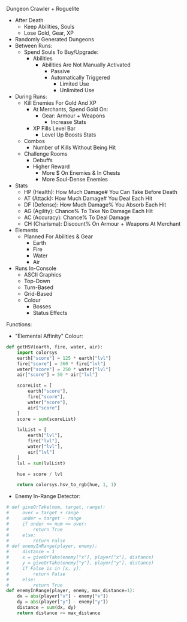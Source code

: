 Dungeon Crawler + Roguelite
- After Death
    - Keep Abilities, Souls
    - Lose Gold, Gear, XP
- Randomly Generated Dungeons
- Between Runs:
    - Spend Souls To Buy/Upgrade:
        - Abilities
            - Abilities Are Not Manually Activated
                - Passive
                - Automatically Triggered
                    - Limited Use
                    - Unlimited Use
- During Runs:
    - Kill Enemies For Gold And XP
        - At Merchants, Spend Gold On:
            - Gear: Armour + Weapons
                - Increase Stats
        - XP Fills Level Bar
            - Level Up Boosts Stats
    - Combos
        - Number of Kills Without Being Hit
    - Challenge Rooms
        - Debuffs
        - Higher Reward
            - More $ On Enemies & In Chests
            - More Soul-Dense Enemies
- Stats
    - HP (Health): How Much Damage# You Can Take Before Death
    - AT (Attack): How Much Damage# You Deal Each Hit
    - DF (Defense): How Much Damage% You Absorb Each Hit
    - AG (Agility): Chance% To Take No Damage Each Hit
    - AC (Accuracy): Chance% To Deal Damage
    - CH (Charisma): Discount% On Armour + Weapons At Merchant
- Elements
    - Planned For Abilities & Gear
        - Earth
        - Fire
        - Water
        - Air
- Runs In-Console
    - ASCII Graphics
    - Top-Down
    - Turn-Based
    - Grid-Based
    - Colour
        - Bosses
        - Status Effects

Functions:

- "Elemental Affinity" Colour:
```py
def getHSV(earth, fire, water, air):
    import colorsys
    earth["score"] = 125 * earth["lvl"]
    fire["score"] = 360 * fire["lvl"]
    water["score"] = 250 * water["lvl"]
    air["score"] = 50 * air["lvl"]

    scoreList = [
        earth["score"],
        fire["score"],
        water["score"],
        air["score"]
    ]
    score = sum(scoreList)

    lvlList = [
        earth["lvl"],
        fire["lvl"],
        water["lvl"],
        air["lvl"]
    ]
    lvl = sum(lvlList)

    hue = score / lvl

    return colorsys.hsv_to_rgb(hue, 1, 1)
```
- Enemy In-Range Detector:
```py
# def giveOrTake(num, target, range):
#     over = target + range
#     under = target - range
#     if under <= num <= over:
#         return True
#     else:
#         return False
# def enemyInRange(player, enemy):
#     distance = 1
#     x = giveOrTake(enemy["x"], player["x"], distance)
#     y = giveOrTake(enemy["y"], player["y"], distance)
#     if False is in [x, y]:
#         return False
#     else:
#         return True
def enemyInRange(player, enemy, max_distance=1):
    dx = abs(player["x"] - enemy["x"])
    dy = abs(player["y"] - enemy["y"])
    distance = sum(dx, dy)
    return distance <= max_distance
```